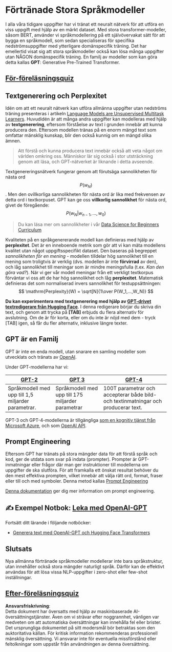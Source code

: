 # Förtränade Stora Språkmodeller

I alla våra tidigare uppgifter har vi tränat ett neuralt nätverk för att utföra en viss uppgift med hjälp av en märkt dataset. Med stora transformer-modeller, såsom BERT, använder vi språkmodellering på ett självövervakat sätt för att bygga en språkmodell, som sedan specialiseras för specifika nedströmsuppgifter med ytterligare domänspecifik träning. Det har emellertid visat sig att stora språkmodeller också kan lösa många uppgifter utan NÅGON domänspecifik träning. En familj av modeller som kan göra detta kallas **GPT**: Generative Pre-Trained Transformer.

## [För-föreläsningsquiz](https://red-field-0a6ddfd03.1.azurestaticapps.net/quiz/120)

## Textgenerering och Perplexitet

Idén om att ett neuralt nätverk kan utföra allmänna uppgifter utan nedströms träning presenteras i artikeln [Language Models are Unsupervised Multitask Learners](https://cdn.openai.com/better-language-models/language_models_are_unsupervised_multitask_learners.pdf). Huvudidén är att många andra uppgifter kan modelleras med hjälp av **textgenerering**, eftersom förståelse av text i grunden innebär att kunna producera den. Eftersom modellen tränas på en enorm mängd text som omfattar mänsklig kunskap, blir den också kunnig om en mängd olika ämnen.

> Att förstå och kunna producera text innebär också att veta något om världen omkring oss. Människor lär sig också i stor utsträckning genom att läsa, och GPT-nätverket är liknande i detta avseende.

Textgenereringsnätverk fungerar genom att förutsäga sannolikheten för nästa ord $$P(w_N)$$. Men den ovillkorliga sannolikheten för nästa ord är lika med frekvensen av detta ord i textkorpuset. GPT kan ge oss **villkorlig sannolikhet** för nästa ord, givet de föregående: $$P(w_N | w_{n-1}, ..., w_0)$$

> Du kan läsa mer om sannolikheter i vår [Data Science for Beginners Curriculum](https://github.com/microsoft/Data-Science-For-Beginners/tree/main/1-Introduction/04-stats-and-probability)

Kvaliteten på en språkgenererande modell kan definieras med hjälp av **perplexitet**. Det är en inneboende metrik som gör att vi kan mäta modellens kvalitet utan något uppgiftsspecifikt dataset. Den baseras på begreppet *sannolikheten för en mening* - modellen tilldelar hög sannolikhet till en mening som troligtvis är verklig (dvs. modellen är inte **förvirrad** av den), och låg sannolikhet till meningar som är mindre meningsfulla (t.ex. *Kan den göra vad?*). När vi ger vår modell meningar från ett verkligt textkorpus förväntar vi oss att de har hög sannolikhet och låg **perplexitet**. Matematisk definieras det som normaliserad invers sannolikhet för testuppsättningen:
$$
\mathrm{Perplexity}(W) = \sqrt[N]{1\over P(W_1,...,W_N)}
$$ 

**Du kan experimentera med textgenerering med hjälp av [GPT-drivet textredigerare från Hugging Face](https://transformer.huggingface.co/doc/gpt2-large)**. I denna redigerare börjar du skriva din text, och genom att trycka på **[TAB]** erbjuds du flera alternativ för avslutning. Om de är för korta, eller om du inte är nöjd med dem - tryck [TAB] igen, så får du fler alternativ, inklusive längre texter.

## GPT är en Familj

GPT är inte en enda modell, utan snarare en samling modeller som utvecklats och tränats av [OpenAI](https://openai.com). 

Under GPT-modellerna har vi:

| [GPT-2](https://huggingface.co/docs/transformers/model_doc/gpt2#openai-gpt2) | [GPT 3](https://openai.com/research/language-models-are-few-shot-learners) | [GPT-4](https://openai.com/gpt-4) |
| -- | -- | -- |
|Språkmodell med upp till 1,5 miljarder parametrar. | Språkmodell med upp till 175 miljarder parametrar | 100T parametrar och accepterar både bild- och textinmatningar och producerar text. |


GPT-3 och GPT-4-modellerna är tillgängliga [som en kognitiv tjänst från Microsoft Azure](https://azure.microsoft.com/en-us/services/cognitive-services/openai-service/#overview?WT.mc_id=academic-77998-cacaste), och som [OpenAI API](https://openai.com/api/).

## Prompt Engineering

Eftersom GPT har tränats på stora mängder data för att förstå språk och kod, ger de utdata som svar på indata (prompter). Prompter är GPT-inmatningar eller frågor där man ger instruktioner till modellerna om uppgifter de ska slutföra. För att framkalla ett önskat resultat behöver du den mest effektiva prompten, vilket innebär att välja rätt ord, format, fraser eller till och med symboler. Denna metod kallas [Prompt Engineering](https://learn.microsoft.com/en-us/shows/ai-show/the-basics-of-prompt-engineering-with-azure-openai-service?WT.mc_id=academic-77998-bethanycheum)

[Denna dokumentation](https://learn.microsoft.com/en-us/semantic-kernel/prompt-engineering/?WT.mc_id=academic-77998-bethanycheum) ger dig mer information om prompt engineering.

## ✍️ Exempel Notbok: [Leka med OpenAI-GPT](../../../../../lessons/5-NLP/20-LangModels/GPT-PyTorch.ipynb)

Fortsätt ditt lärande i följande notböcker:

* [Generera text med OpenAI-GPT och Hugging Face Transformers](../../../../../lessons/5-NLP/20-LangModels/GPT-PyTorch.ipynb)

## Slutsats

Nya allmänna förtränade språkmodeller modellerar inte bara språkstruktur, utan innehåller också stora mängder naturligt språk. Därför kan de effektivt användas för att lösa vissa NLP-uppgifter i zero-shot eller few-shot inställningar.

## [Efter-föreläsningsquiz](https://red-field-0a6ddfd03.1.azurestaticapps.net/quiz/220)

**Ansvarsfriskrivning**:  
Detta dokument har översatts med hjälp av maskinbaserade AI-översättningstjänster. Även om vi strävar efter noggrannhet, vänligen var medveten om att automatiska översättningar kan innehålla fel eller brister. Det ursprungliga dokumentet på sitt modersmål bör betraktas som den auktoritativa källan. För kritisk information rekommenderas professionell mänsklig översättning. Vi ansvarar inte för eventuella missförstånd eller feltolkningar som uppstår från användningen av denna översättning.